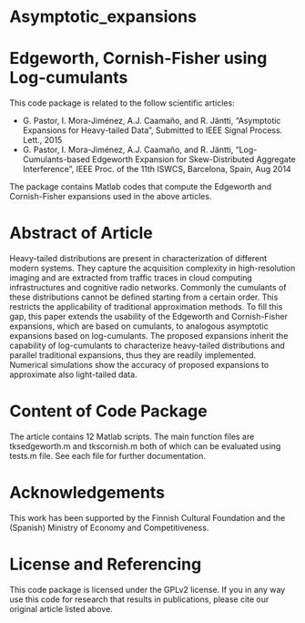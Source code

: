 # Asymptotic_expansions

# Edgeworth, Cornish-Fisher using Log-cumulants

This code package is related to the follow scientific articles:

- G. Pastor, I. Mora-Jiménez, A.J. Caamaño, and R. Jäntti, “Asymptotic Expansions for Heavy-tailed Data”, Submitted to IEEE Signal Process. Lett., 2015
- G. Pastor, I. Mora-Jiménez, A.J. Caamaño, and R. Jäntti, “Log-Cumulants-based Edgeworth Expansion for Skew-Distributed Aggregate Interference”, IEEE Proc. of the 11th ISWCS, Barcelona, Spain, Aug 2014 

The package contains Matlab codes that compute the Edgeworth and Cornish-Fisher expansions used in the above articles. 

# Abstract of Article
Heavy-tailed distributions are present in characterization of different modern systems. They capture the acquisition complexity in high-resolution imaging and are extracted from traffic traces in cloud computing infrastructures and cognitive radio networks. Commonly the cumulants of these distributions cannot be defined starting from a certain order. This restricts the applicability of traditional approximation methods. To fill this gap, this paper extends the usability of the Edgeworth and Cornish-Fisher expansions, which are based on cumulants, to analogous asymptotic expansions based on log-cumulants. The proposed expansions inherit the capability of log-cumulants to characterize heavy-tailed distributions and parallel traditional expansions, thus they are readily implemented. Numerical simulations show the accuracy of proposed expansions to approximate also light-tailed data.

# Content of Code Package
The article contains 12 Matlab scripts. The main function files are tksedgeworth.m and tkscornish.m both of which can be evaluated using tests.m file. 
See each file for further documentation. 

# Acknowledgements
This work has been supported by the Finnish Cultural Foundation and the (Spanish) Ministry of Economy and Competitiveness.

# License and Referencing
This code package is licensed under the GPLv2 license. If you in any way use this code for research that results in publications, please cite our original article listed above.
